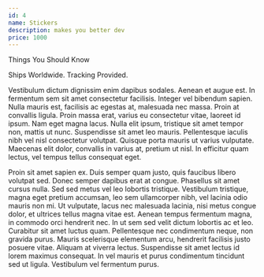 ```yaml
---
id: 4
name: Stickers
description: makes you better dev
price: 1000
---
```


Things You Should Know

Ships Worldwide. Tracking Provided.

Vestibulum dictum dignissim enim dapibus sodales. Aenean et augue est. In fermentum sem sit amet consectetur facilisis. Integer vel bibendum sapien. Nulla mauris est, facilisis ac egestas at, malesuada nec massa. Proin at convallis ligula. Proin massa erat, varius eu consectetur vitae, laoreet id ipsum. Nam eget magna lacus. Nulla elit ipsum, tristique sit amet tempor non, mattis ut nunc. Suspendisse sit amet leo mauris. Pellentesque iaculis nibh vel nisl consectetur volutpat. Quisque porta mauris ut varius vulputate. Maecenas elit dolor, convallis in varius at, pretium ut nisl. In efficitur quam lectus, vel tempus tellus consequat eget.

Proin sit amet sapien ex. Duis semper quam justo, quis faucibus libero volutpat sed. Donec semper dapibus erat at congue. Phasellus sit amet cursus nulla. Sed sed metus vel leo lobortis tristique. Vestibulum tristique, magna eget pretium accumsan, leo sem ullamcorper nibh, vel lacinia odio mauris non mi. Ut vulputate, lacus nec malesuada lacinia, nisi metus congue dolor, et ultrices tellus magna vitae est. Aenean tempus fermentum magna, in commodo orci hendrerit nec. In ut sem sed velit dictum lobortis ac et leo. Curabitur sit amet luctus quam. Pellentesque nec condimentum neque, non gravida purus. Mauris scelerisque elementum arcu, hendrerit facilisis justo posuere vitae. Aliquam at viverra lectus. Suspendisse sit amet lectus id lorem maximus consequat. In vel mauris et purus condimentum tincidunt sed ut ligula. Vestibulum vel fermentum purus.
